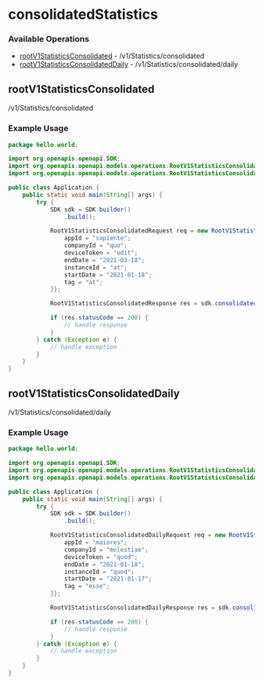 # consolidatedStatistics

### Available Operations

* [rootV1StatisticsConsolidated](#rootv1statisticsconsolidated) - /v1/Statistics/consolidated
* [rootV1StatisticsConsolidatedDaily](#rootv1statisticsconsolidateddaily) - /v1/Statistics/consolidated/daily

## rootV1StatisticsConsolidated

/v1/Statistics/consolidated

### Example Usage

```java
package hello.world;

import org.openapis.openapi.SDK;
import org.openapis.openapi.models.operations.RootV1StatisticsConsolidatedRequest;
import org.openapis.openapi.models.operations.RootV1StatisticsConsolidatedResponse;

public class Application {
    public static void main(String[] args) {
        try {
            SDK sdk = SDK.builder()
                .build();

            RootV1StatisticsConsolidatedRequest req = new RootV1StatisticsConsolidatedRequest() {{
                appId = "sapiente";
                companyId = "quo";
                deviceToken = "odit";
                endDate = "2021-03-18";
                instanceId = "at";
                startDate = "2021-01-18";
                tag = "at";
            }};            

            RootV1StatisticsConsolidatedResponse res = sdk.consolidatedStatistics.rootV1StatisticsConsolidated(req);

            if (res.statusCode == 200) {
                // handle response
            }
        } catch (Exception e) {
            // handle exception
        }
    }
}
```

## rootV1StatisticsConsolidatedDaily

/v1/Statistics/consolidated/daily

### Example Usage

```java
package hello.world;

import org.openapis.openapi.SDK;
import org.openapis.openapi.models.operations.RootV1StatisticsConsolidatedDailyRequest;
import org.openapis.openapi.models.operations.RootV1StatisticsConsolidatedDailyResponse;

public class Application {
    public static void main(String[] args) {
        try {
            SDK sdk = SDK.builder()
                .build();

            RootV1StatisticsConsolidatedDailyRequest req = new RootV1StatisticsConsolidatedDailyRequest() {{
                appId = "maiores";
                companyId = "molestiae";
                deviceToken = "quod";
                endDate = "2021-01-18";
                instanceId = "quod";
                startDate = "2021-01-17";
                tag = "esse";
            }};            

            RootV1StatisticsConsolidatedDailyResponse res = sdk.consolidatedStatistics.rootV1StatisticsConsolidatedDaily(req);

            if (res.statusCode == 200) {
                // handle response
            }
        } catch (Exception e) {
            // handle exception
        }
    }
}
```
